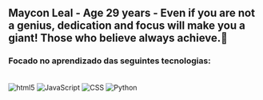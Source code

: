 ## Maycon Leal - Age 29 years - Even if you are not a genius, dedication and focus will make you a giant! Those who believe always achieve.🚀
### Focado no aprendizado das seguintes tecnologias:
<div style="display: inline_block"><br/>
<img align="center" alt="html5" src= "https://img.shields.io/badge/HTML5-E34F26?style=for-the-badge&logo=html5&logoColor=white">
<img align="center" alt="JavaScript" src= "https://img.shields.io/badge/JavaScript-F7DF1E?style=for-the-badge&logo=javascript&logoColor=black">
<img align="center" alt="CSS" src= "https://img.shields.io/badge/CSS3-1572B6?style=for-the-badge&logo=css3&logoColor=white">
<img align="center" alt="Python" src= "https://img.shields.io/badge/Python-1572B6?style=for-the-badge&logo=css3&logoColor=white">
